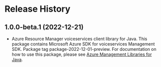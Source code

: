 # Release History

## 1.0.0-beta.1 (2022-12-21)

- Azure Resource Manager voiceservices client library for Java. This package contains Microsoft Azure SDK for voiceservices Management SDK.  Package tag package-2022-12-01-preview. For documentation on how to use this package, please see [Azure Management Libraries for Java](https://aka.ms/azsdk/java/mgmt).
